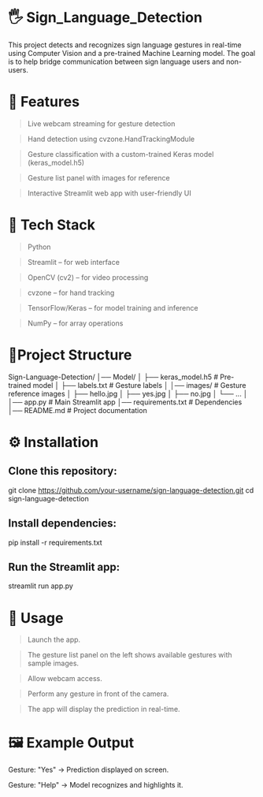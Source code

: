 # 🖐️ Sign_Language_Detection
This project detects and recognizes sign language gestures in real-time using Computer Vision and a pre-trained Machine Learning model. The goal is to help bridge communication between sign language users and non-users.

# 📌 Features

> Live webcam streaming for gesture detection

> Hand detection using cvzone.HandTrackingModule

> Gesture classification with a custom-trained Keras model (keras_model.h5)

> Gesture list panel with images for reference

> Interactive Streamlit web app with user-friendly UI

# 🚀 Tech Stack

>Python

>Streamlit – for web interface

>OpenCV (cv2) – for video processing

>cvzone – for hand tracking

>TensorFlow/Keras – for model training and inference

>NumPy – for array operations

# 📂Project Structure
Sign-Language-Detection/
│── Model/
│   ├── keras_model.h5        # Pre-trained model
│   ├── labels.txt            # Gesture labels
│
│── images/                   # Gesture reference images
│   ├── hello.jpg
│   ├── yes.jpg
│   ├── no.jpg
│   └── ...
│
│── app.py                    # Main Streamlit app
│── requirements.txt          # Dependencies
│── README.md                 # Project documentation

# ⚙️ Installation

## Clone this repository:

git clone https://github.com/your-username/sign-language-detection.git
cd sign-language-detection


## Install dependencies:

pip install -r requirements.txt


## Run the Streamlit app:

streamlit run app.py

# 🎯 Usage

>Launch the app.

>The gesture list panel on the left shows available gestures with sample images.

>Allow webcam access.

>Perform any gesture in front of the camera.

>The app will display the prediction in real-time.

# 🖼️ Example Output

Gesture: "Yes" → Prediction displayed on screen.

Gesture: "Help" → Model recognizes and highlights it.
